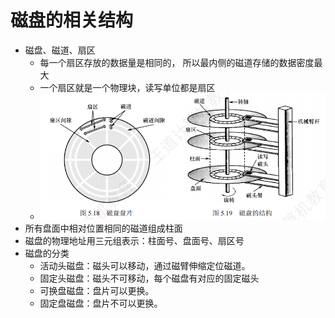 # 磁盘的相关结构
* 磁盘、磁道、扇区
    * 每一个扇区存放的数据量是相同的， 所以最内侧的磁道存储的数据密度最大
    * 一个扇区就是一个物理块，读写单位都是扇区
    * ![](./img/Snipaste_2025-06-15_11-43-46.png)
* 所有盘面中相对位置相同的磁道组成柱面
* 磁盘的物理地址用三元组表示：柱面号、盘面号、扇区号
* 磁盘的分类
    * 活动头磁盘：磁头可以移动，通过磁臂伸缩定位磁道。
    * 固定头磁盘：磁头不可移动，每个磁盘有对应的固定磁头
    * 可换盘磁盘：盘片可以更换。
    * 固定盘磁盘：盘片不可以更换。